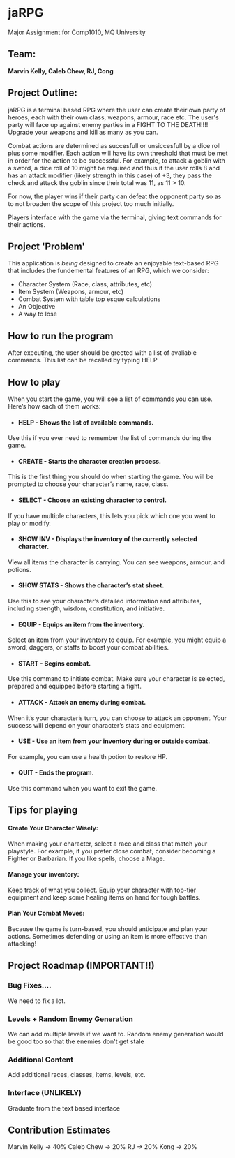 # jaRPG
Major Assignment for Comp1010, MQ University

## Team:
**Marvin Kelly, Caleb Chew, RJ, Cong**

## Project Outline:

jaRPG is a terminal based RPG where the user can create their own party of heroes, each with their own class, weapons, armour, race etc. The user's party will face up against enemy parties in a FIGHT TO THE DEATH!!!! Upgrade your weapons and kill as many as you can.

Combat actions are determined as succesfull or unsiccesfull by a dice roll plus some modifier. Each action will have its own threshold that must be met in order for the action to be successful. For example, to attack a goblin with a sword, a dice roll of 10 might be required and thus if the user rolls 8 and has an attack modifier (likely strength in this case) of +3, they pass the check and attack the goblin since their total was 11, as 11 > 10.

For now, the player wins if their party can defeat the opponent party so as to not broaden the scope of this project too much initially.

Players interface with the game via the terminal, giving text commands for their actions.

## Project 'Problem'

This application is *being* designed to create an enjoyable text-based RPG that includes the fundemental features of an RPG, which we consider:
* Character System (Race, class, attributes, etc)
* Item System (Weapons, armour, etc)
* Combat System with table top esque calculations
* An Objective
* A way to lose

## How to run the program
After executing, the user should be greeted with a list of avaliable commands. This list can be recalled by typing HELP

## How to play
When you start the game, you will see a list of commands you can use. Here’s how each of them works:

* #### HELP - Shows the list of available commands.
Use this if you ever need to remember the list of commands during the game.

* #### CREATE - Starts the character creation process.
This is the first thing you should do when starting the game.
You will be prompted to choose your character’s name, race, class.

* #### SELECT - Choose an existing character to control.
If you have multiple characters, this lets you pick which one you want to play or modify.

* #### SHOW INV - Displays the inventory of the currently selected character.
View all items the character is carrying. You can see weapons, armour, and potions.

* #### SHOW STATS - Shows the character’s stat sheet.
Use this to see your character’s detailed information and attributes, including strength, wisdom, constitution, and initiative.

* #### EQUIP - Equips an item from the inventory.
Select an item from your inventory to equip. For example, you might equip a sword, daggers, or staffs to boost your combat abilities.

* #### START - Begins combat.
Use this command to initiate combat. Make sure your character is selected, prepared and equipped before starting a fight.

* #### ATTACK - Attack an enemy during combat.
When it’s your character’s turn, you can choose to attack an opponent. Your success will depend on your character’s stats and equipment.

* #### USE - Use an item from your inventory during or outside combat.
For example, you can use a health potion to restore HP.

* #### QUIT - Ends the program.
Use this command when you want to exit the game. 

## Tips for playing
#### Create Your Character Wisely: 
When making your character, select a race and class that match your playstyle. For example, if you prefer close combat, consider becoming a Fighter or Barbarian. If you like spells, choose a Mage.

#### Manage your inventory: 
Keep track of what you collect. Equip your character with top-tier equipment and keep some healing items on hand for tough battles.

#### Plan Your Combat Moves: 
Because the game is turn-based, you should anticipate and plan your actions. Sometimes defending or using an item is more effective than attacking!

## Project Roadmap (IMPORTANT!!)

### Bug Fixes....
We need to fix a lot.

### Levels + Random Enemy Generation
We can add multiple levels if we want to. Random enemy generation would be good too so that the enemies don't get stale

### Additional Content
Add additional races, classes, items, levels, etc.

### Interface (UNLIKELY)
Graduate from the text based interface

## Contribution Estimates
Marvin Kelly -> 40%
Caleb Chew   -> 20%
RJ           -> 20%
Kong         -> 20%


